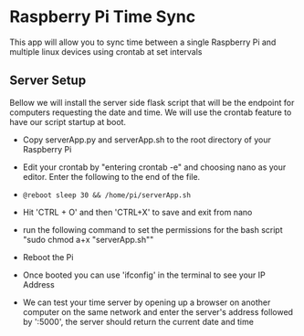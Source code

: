 # Raspberry Pi Time Sync

This app will allow you to sync time between a single Raspberry Pi and multiple linux devices using crontab at set intervals

## Server Setup

Bellow we will install the server side flask script that will be the endpoint for computers requesting the date and time. We will use the crontab feature to have our script startup at boot.

- Copy serverApp.py and serverApp.sh to the root directory of your Raspberry Pi

- Edit your crontab by "entering crontab -e" and choosing nano as your editor. Enter the following to the end of the file.

- ```@Reboot 
  @reboot sleep 30 && /home/pi/serverApp.sh
  ```

- Hit 'CTRL + O' and then 'CTRL+X' to save and exit from nano

- run the following command to set the permissions for the bash script "sudo chmod a+x "serverApp.sh""

- Reboot the Pi

- Once booted you can use 'ifconfig' in the terminal to see your IP Address

- We can test your time server by opening up a browser on another computer on the same network and enter the server's address followed by ':5000', the server should return the current date and time 

  
